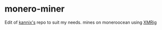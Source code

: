 # monero-miner
Edit of [kannix's](https://hub.docker.com/r/kannix/monero-miner/) repo to suit my needs. mines on moneroocean using [XMRig](https://github.com/xmrig/xmrig)
